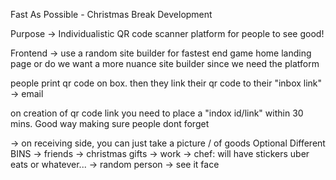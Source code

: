 Fast As Possible - Christmas Break Development

Purpose -> Individualistic QR code scanner platform for people to see good!

Frontend -> use a random site builder for fastest end game home landing page or do we want a more nuance site builder since we need the platform

people print qr code on box. then they link their qr code to their "inbox link" -> email

on creation of qr code link you need to place a "indox id/link" within 30 mins. Good way making sure people dont forget

-> on receiving side, you can just take a picture / of goods
Optional
  Different BINS
    -> friends -> christmas gifts
    -> work
      -> chef: will have stickers uber eats or whatever...
    -> random person
      -> see it face
